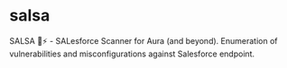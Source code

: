 # salsa
SALSA 💃⚡ - SALesforce Scanner for Aura (and beyond). Enumeration of vulnerabilities and misconfigurations against Salesforce endpoint.
